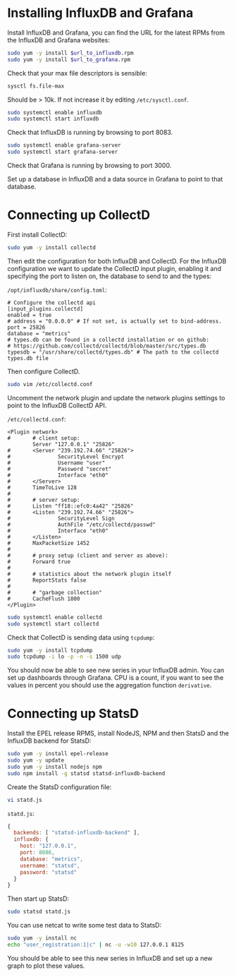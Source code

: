 # Installing InfluxDB and Grafana

Install InfluxDB and Grafana, you can find the URL for the latest RPMs from
the InfluxDB and Grafana websites:

```sh
sudo yum -y install $url_to_influxdb.rpm
sudo yum -y install $url_to_grafana.rpm
```

Check that your max file descriptors is sensible:

```sh
sysctl fs.file-max
```

Should be > 10k. If not increase it by editing `/etc/sysctl.conf`.

```sh
sudo systemctl enable influxdb
sudo systemctl start influxdb
```

Check that InfluxDB is running by browsing to port 8083.

```sh
sudo systemctl enable grafana-server
sudo systemctl start grafana-server
```

Check that Grafana is running by browsing to port 3000.

Set up a database in InfluxDB and a data source in Grafana to point to that
database. 

# Connecting up CollectD

First install CollectD:

```sh
sudo yum -y install collectd
```

Then edit the configuration for both InfluxDB and CollectD. For the InfluxDB
configuration we want to update the CollectD input plugin, enabling it and
specifying the port to listen on, the database to send to and the types:

`/opt/influxdb/share/config.toml`:

```
# Configure the collectd api
[input_plugins.collectd]
enabled = true
# address = "0.0.0.0" # If not set, is actually set to bind-address.
port = 25826
database = "metrics"
# types.db can be found in a collectd installation or on github:
# https://github.com/collectd/collectd/blob/master/src/types.db
typesdb = "/usr/share/collectd/types.db" # The path to the collectd types.db file
```

Then configure CollectD.

```sh
sudo vim /etc/collectd.conf
```

Uncomment the network plugin and update the network plugins settings to
point to the InfluxDB CollectD API.

`/etc/collectd.conf`:

```
<Plugin network>
#       # client setup:
        Server "127.0.0.1" "25826"
#       <Server "239.192.74.66" "25826">
#               SecurityLevel Encrypt
#               Username "user"
#               Password "secret"
#               Interface "eth0"
#       </Server>
#       TimeToLive 128
#
#       # server setup:
#       Listen "ff18::efc0:4a42" "25826"
#       <Listen "239.192.74.66" "25826">
#               SecurityLevel Sign
#               AuthFile "/etc/collectd/passwd"
#               Interface "eth0"
#       </Listen>
#       MaxPacketSize 1452
#
#       # proxy setup (client and server as above):
#       Forward true
#
#       # statistics about the network plugin itself
#       ReportStats false
#
#       # "garbage collection"
#       CacheFlush 1800
</Plugin>
```

```sh
sudo systemctl enable collectd
sudo systemctl start collectd
```

Check that CollectD is sending data using `tcpdump`:

```sh
sudo yum -y install tcpdump
sudo tcpdump -i lo -p -n -s 1500 udp
```

You should now be able to see new series in your InfluxDB admin. You
can set up dashboards through Grafana. CPU is a count, if you want to
see the values in percent you should use the aggregation function
`derivative`.

# Connecting up StatsD

Install the EPEL release RPMS, install NodeJS, NPM and then StatsD and
the InfluxDB backend for StatsD:

```sh
sudo yum -y install epel-release
sudo yum -y update
sudo yum -y install nodejs npm
sudo npm install -g statsd statsd-influxdb-backend
```

Create the StatsD configuration file:

```sh
vi statd.js
```

`statd.js`:

```js
{
  backends: [ "statsd-influxdb-backend" ],
  influxdb: {
    host: "127.0.0.1",
    port: 8086,
    database: "metrics",
    username: "statsd",
    password: "statsd"
  }
}
```

Then start up StatsD:

```sh
sudo statsd statd.js
```

You can use netcat to write some test data to StatsD:

```sh
sudo yum -y install nc
echo "user_registration:1|c" | nc -u -w10 127.0.0.1 8125
```

You should be able to see this new series in InfluxDB and set up a
new graph to plot these values.
